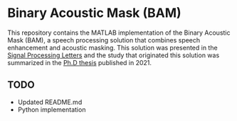 # Binary Acoustic Mask (BAM)

This repository contains the MATLAB implementation of the Binary Acoustic Mask (BAM), a speech processing solution that combines speech enhancement and acoustic masking. This solution was presented in the [Signal Processing Letters](https://ieeexplore.ieee.org/abstract/document/9446642/) and the study that originated this solution was summarized in the [Ph.D thesis](https://lasp.ime.eb.br/docs/thesis/tese_felipe_2021.pdf) published in 2021.

## TODO 
- Updated README.md
- Python implementation 
